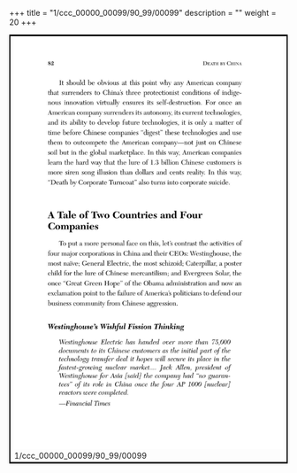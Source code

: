 +++
title = "1/ccc_00000_00099/90_99/00099"
description = ""
weight = 20
+++

<table style="border:2px solid black;max-width:800px;max-height:800px;" 
><tr><td>
<img class="center-fit-jpg"
src="/jpg_/out_jpg_dbc_099.jpg">
1/ccc_00000_00099/90_99/00099
</img></td></tr></table>
